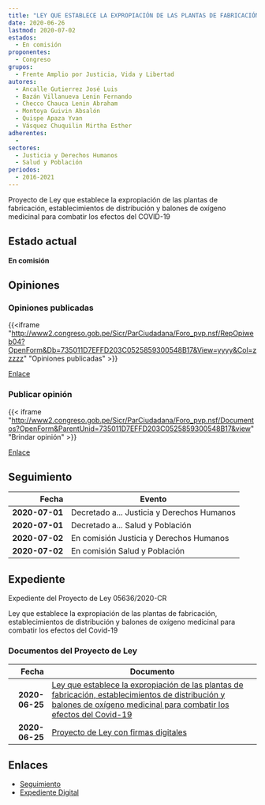```yaml
---
title: "LEY QUE ESTABLECE LA EXPROPIACIÓN DE LAS PLANTAS DE FABRICACIÓN, ESTABLECIMIENTOS DE DISTRIBUCIÓN Y BALONES DE OXÍGENO MEDICINAL PARA COMBATIR LOS EFECTOS DEL COVID-19"
date: 2020-06-26
lastmod: 2020-07-02
estados: 
  - En comisión
proponentes: 
  - Congreso
grupos: 
  - Frente Amplio por Justicia, Vida y Libertad
autores: 
  - Ancalle Gutierrez José Luis
  - Bazán Villanueva Lenin Fernando
  - Checco Chauca Lenin Abraham
  - Montoya Guivin Absalón
  - Quispe Apaza Yvan
  - Vásquez Chuquilin Mirtha Esther
adherentes: 
  - 
sectores: 
  - Justicia y Derechos Humanos
  - Salud y Población
periodos: 
  - 2016-2021
---
```


Proyecto de Ley que establece la expropiación de las plantas de fabricación, establecimientos de distribución y balones de oxígeno medicinal para combatir los efectos del COVID-19


## Estado actual

**En comisión**

## Opiniones

### Opiniones publicadas

{{<iframe "http://www2.congreso.gob.pe/Sicr/ParCiudadana/Foro_pvp.nsf/RepOpiweb04?OpenForm&Db=735011D7EFFD203C0525859300548B17&View=yyyy&Col=zzzzz" "Opiniones publicadas" >}}

[Enlace](http://www2.congreso.gob.pe/Sicr/ParCiudadana/Foro_pvp.nsf/RepOpiweb04?OpenForm&Db=735011D7EFFD203C0525859300548B17&View=yyyy&Col=zzzzz)
### Publicar opinión

{{< iframe "http://www2.congreso.gob.pe/Sicr/ParCiudadana/Foro_pvp.nsf/Documentos?OpenForm&ParentUnid=735011D7EFFD203C0525859300548B17&view" "Brindar opinión" >}}

[Enlace](http://www2.congreso.gob.pe/Sicr/ParCiudadana/Foro_pvp.nsf/Documentos?OpenForm&ParentUnid=735011D7EFFD203C0525859300548B17&view)

## Seguimiento

| Fecha | Evento |
|------:|--------|
| **2020-07-01** | Decretado a... Justicia y Derechos Humanos|
| **2020-07-01** | Decretado a... Salud y Población|
| **2020-07-02** | En comisión Justicia y Derechos Humanos|
| **2020-07-02** | En comisión Salud y Población|


## Expediente

Expediente del Proyecto de Ley 05636/2020-CR

Ley que establece la expropiación de las plantas de fabricación, establecimientos de distribución y balones de oxígeno medicinal para combatir los efectos del Covid-19


### Documentos del Proyecto de Ley

| Fecha | Documento |
|------:|--------|
| **2020-06-25** | [Ley que establece la expropiación de las plantas de fabricación, establecimientos de distribución y balones de oxígeno medicinal para combatir los efectos del Covid-19](http://www.leyes.congreso.gob.pe/Documentos/2016_2021/Proyectos_de_Ley_y_de_Resoluciones_Legislativas/PL05636-20200625.pdf) |
| **2020-06-25** | [Proyecto de Ley con firmas digitales](http://www.leyes.congreso.gob.pe/Documentos/2016_2021/Proyectos_de_Ley_y_de_Resoluciones_Legislativas/Proyectos_Firmas_digitales/PL05636.pdf) |

## Enlaces 

- [Seguimiento](http://www2.congreso.gob.pe/Sicr/TraDocEstProc/CLProLey2016.nsf/f7fff46988ca05b1052578e100829cc7/3422c1e122cc1bd90525859300796d90?OpenDocument)
- [Expediente Digital](http://www2.congreso.gob.pe/Sicr/TraDocEstProc/CLProLey2016.nsf/f7fff46988ca05b1052578e100829cc7/3422c1e122cc1bd90525859300796d90?OpenDocument&Click=05257FB7005EB655.eb71d0cf91d8294e05256cdf006b5706/$Body/0.1C6C)
